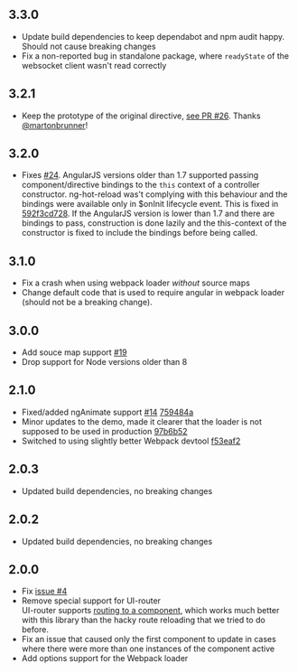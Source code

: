 ## 3.3.0
- Update build dependencies to keep dependabot and npm audit happy.
  Should not cause breaking changes
- Fix a non-reported bug in standalone package, where `readyState` of the
  websocket client wasn't read correctly

## 3.2.1
- Keep the prototype of the original directive, [see PR #26](https://github.com/noppa/ng-hot-reload/pull/26).
Thanks [@martonbrunner](https://github.com/martonbrunner)!

## 3.2.0
- Fixes [#24](https://github.com/noppa/ng-hot-reload/issues/24).
  AngularJS versions older than 1.7 supported passing component/directive bindings
  to the `this` context of a controller constructor. ng-hot-reload was't complying with this
  behaviour and the bindings were available only in $onInit lifecycle event. This is fixed
  in [592f3cd728](https://github.com/noppa/ng-hot-reload/commit/592f3cd72807b1d14b2a75eae55a39c471379fea).
  If the AngularJS version is lower than 1.7 and there are bindings to pass,
  construction is done lazily and the this-context of the constructor is fixed to include
  the bindings before being called.

## 3.1.0
- Fix a crash when using webpack loader *without* source maps
- Change default code that is used to require angular in webpack loader (should not be a breaking change).

## 3.0.0
- Add souce map support [#19](https://github.com/noppa/ng-hot-reload/issues/19) 
- Drop support for Node versions older than 8

## 2.1.0
- Fixed/added ngAnimate support [#14](https://github.com/noppa/ng-hot-reload/issues/14)
  [759484a](https://github.com/noppa/ng-hot-reload/commit/759484ab8f713163cc216acd1b8201ff665592f4)
- Minor updates to the demo, made it clearer that the loader is not supposed to be used in production
  [97b6b52](https://github.com/noppa/ng-hot-reload/commit/97b6b523ebeb672b45b333e1807a20e8b0975db0)
- Switched to using slightly better Webpack devtool
  [f53eaf2](https://github.com/noppa/ng-hot-reload/commit/f53eaf2ceffbae42e923f5a2157a6e1c94caf11b)

## 2.0.3
- Updated build dependencies, no breaking changes

## 2.0.2
- Updated build dependencies, no breaking changes

## 2.0.0
- Fix [issue #4](https://github.com/noppa/ng-hot-reload/issues/4)
- Remove special support for UI-router  
  UI-router supports [routing to a component](https://ui-router.github.io/guide/ng1/route-to-component),
  which works much better with this library than the hacky route reloading that we tried to do before.
- Fix an issue that caused only the first component to update in cases where there were more than one
  instances of the component active
- Add options support for the Webpack loader
